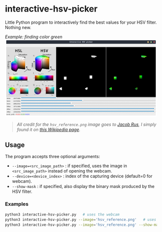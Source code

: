 # interactive-hsv-picker

Little Python program to interactively find the best values for your HSV filter. Nothing new.

*Example: finding color green*
![example](example.png)

>*All credit for the `hsv_reference.png` image goes to [Jacob Rus](https://en.wikipedia.org/wiki/User:Jacobolus), I simply found it on [this Wikipedia page](https://en.wikipedia.org/wiki/HSL_and_HSV).*

## Usage

The program accepts three optional arguments:

- `--image=<src_image_path>` : if specified, uses the image in `<src_image_path>` instead of opening the webcam.
- `--device=<device_index>` : index of the capturing device (default=0 for webcam).
- `--show-mask` : if specified, also display the binary mask produced by the HSV filter.

### Examples

```bash
python3 interactive-hsv-picker.py   # uses the webcam
python3 interactive-hsv-picker.py --image='hsv_reference.png'   # uses the specified image
python3 interactive-hsv-picker.py --image='hsv_reference.png' --show-mask   # also display the mask
```
